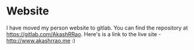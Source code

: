 # Website

I have moved my person website to gitlab. You can find the repository at https://gitlab.com/AkashRRao. Here's is a link to the live site - http://www.akashrrao.me :)
